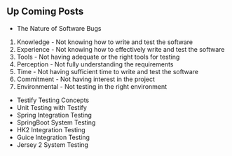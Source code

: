 ## Up Coming Posts
- The Nature of Software Bugs
 1. Knowledge - Not knowing how to write and test the software
 1. Experience - Not knowing how to effectively write and test the software
 1. Tools - Not having adequate or the right tools for testing
 1. Perception - Not fully understanding the requirements
 1. Time - Not having sufficient time to write and test the software
 1. Commitment - Not having interest in the project
 1. Environmental - Not testing in the right environment

- Testify Testing Concepts
- Unit Testing with Testify
- Spring Integration Testing
- SpringBoot System Testing
- HK2 Integration Testing
- Guice Integration Testing
- Jersey 2 System Testing
